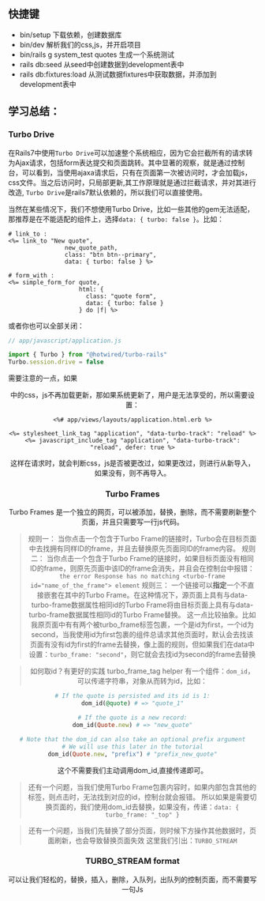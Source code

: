 ## 快捷键
- bin/setup 下载依赖，创建数据库
- bin/dev   解析我们的css,js，并开启项目
- bin/rails g system_test quotes 生成一个系统测试
- rails db:seed 从seed中创建数据到development表中
- rails db:fixtures:load 从测试数据fixtures中获取数据，并添加到development表中

## 学习总结：
### Turbo Drive

在Rails7中使用`Turbo Drive`可以加速整个系统相应，因为它会拦截所有的请求转为Ajax请求，包括form表达提交和页面跳转。其中显著的观察，就是通过控制台，可以看到，当使用ajaxa请求后，只有在页面第一次被访问时，才会加载js，css文件。当之后访问时，只局部更新<body>,其工作原理就是通过拦截请求，并对其进行改造, `Turbo Drive`是rails7默认依赖的，所以我们可以直接使用。

当然在某些情况下，我们不想使用Turbo Drive，比如一些其他的gem无法适配，那推荐是在不能适配的组件上，选择`data: { turbo: false }`。比如：

```erb
# link_to :
<%= link_to "New quote",
                new_quote_path,
                class: "btn btn--primary",
                data: { turbo: false } %>

# form_with :
<%= simple_form_for quote,
                    html: {
                      class: "quote form",
                      data: { turbo: false }
                    } do |f| %>
```

或者你也可以全部关闭：
```js
// app/javascript/application.js

import { Turbo } from "@hotwired/turbo-rails"
Turbo.session.drive = false
```

需要注意的一点，如果<header>中的css，js不再加载更新，那如果系统更新了，用户是无法享受的，所以需要设置：
```erb
<%# app/views/layouts/application.html.erb %>

<%= stylesheet_link_tag "application", "data-turbo-track": "reload" %>
<%= javascript_include_tag "application", "data-turbo-track": "reload", defer: true %>
```

这样在请求时，就会判断css，js是否被更改过，如果更改过，则进行从新导入，如果没有，则不再导入。

### Turbo Frames
Turbo Frames 是一个独立的网页，可以被添加，替换，删除，而不需要刷新整个页面，并且只需要写一行js代码。

> 规则一：
当你点击一个包含于Turbo Frame的链接时，Turbo会在目标页面中去找拥有同样ID的frame，并且去替换原先页面同ID的frame内容。
> 规则二：
当你点击一个包含于Turbo Frame的链接时，如果目标页面没有相同ID的frame，则原先页面中该ID的frame会消失，并且会在控制台中报错：`the error Response has no matching <turbo-frame id="name_of_the_frame"> element`
> 规则三：
一个链接可以**指定**一个不直接嵌套在其中的Turbo Frame。在这种情况下，源页面上具有与data-turbo-frame数据属性相同id的Turbo Frame将由目标页面上具有与data-turbo-frame数据属性相同id的Turbo Frame替换。 这一点比较抽象。比如我原页面中有有两个被turbo_frame标签包裹，一个是id为first，一个id为second，当我使用id为first包裹的组件总请求其他页面时，默认会去找该页面有没有id为first的frame去替换，像上面的规则，但如果我们在data中设置：`turbo_frame: "second"`，则它就会去找id为second的frame去替换

> 如何取id？有更好的实践
turbo_frame_tag helper 有一个组件：`dom_id`，可以传递字符串，对象从而转为id，比如：
```ruby
# If the quote is persisted and its id is 1:
dom_id(@quote) # => "quote_1"

# If the quote is a new record:
dom_id(Quote.new) # => "new_quote"

# Note that the dom_id can also take an optional prefix argument
# We will use this later in the tutorial
dom_id(Quote.new, "prefix") # "prefix_new_quote"
```
这个不需要我们主动调用dom_id,直接传递即可。

> 还有一个问题，当我们使用Turbo Frame包裹内容时，如果内部包含其他的标签，则点击时，无法找到对应的id，控制台就会报错。
所以如果是需要切换页面的，我们使用dom_id去替换，如果没有，传递：`data: { turbo_frame: "_top" }`

> 还有一个问题，当我们先替换了部分页面，则时候下方操作其他数据时，页面刷新，也会导致替换页面失效
这里我们引出：`TURBO_STREAM`


### TURBO_STREAM format
可以让我们轻松的，替换，插入，删除，入队列，出队列的控制页面，而不需要写一句Js


